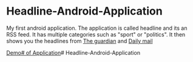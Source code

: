 # Headline-Android-Application


My first android application. The application is called headline and its an RSS feed. It has multiple categories such as "sport" or "politics". It then shows you the headlines from [The guardian](https://www.theguardian.com/us) and [Daily mail](http://www.dailymail.co.uk/ushome/index.html)

[Demo# of Application](https://player.vimeo.com/video/203526410 "Android Application")# Headline-Android-Application

